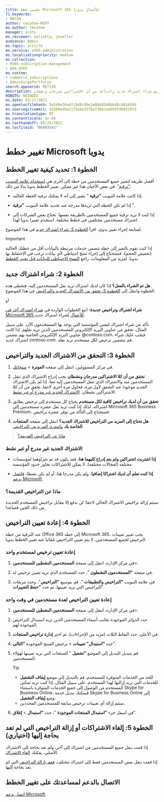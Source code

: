 ```yaml
---
title: تغيير خطط Microsoft 365 للأعمال يدويا
f1.keywords:
- NOCSH
author: cmcatee-MSFT
ms.author: cmcatee
manager: scotv
ms.reviewer: nalinkla, jmueller
audience: Admin
ms.topic: article
ms.service: o365-administration
ms.localizationpriority: medium
ms.collection:
- M365-subscription-management
- Adm_O365
ms.custom:
- commerce_subscriptions
- AdminSurgePortfolio
search.appverid: MET150
description: قم بتغيير الاشتراكات يدويا عن طريق شراء اشتراك جديد والتأكد من أن الاشتراكين مدرجان ونشطان.
ROBOTS: NOINDEX
ms.date: 03/17/2021
ms.openlocfilehash: 5e2d9e3da47c8d9c86e3e0b6d3d0b648c6016509
ms.sourcegitcommit: d1b60ed9a11f5e6e35fbaf30ecaeb9dfd6dd197d
ms.translationtype: MT
ms.contentlocale: ar-SA
ms.lasthandoff: 06/29/2022
ms.locfileid: "66493542"
---
```

# <a name="manually-change-microsoft-plans"></a>تغيير خطط Microsoft يدويا

## <a name="step-1-decide-how-to-change-plans"></a>الخطوة 1: تحديد كيفية تغيير الخطط

أفضل طريقة لتغيير جميع المستخدمين من خطة إلى أخرى هي [استخدام علامة التبويب "ترقية](upgrade-to-different-plan.md)". في بعض الأحيان هذا غير ممكن. تغيير الخطط يدويا بدلا من ذلك:

- إذا كانت علامة التبويب **"ترقية** " تشير إلى أنه لا يمكنك ترقية الخطة الحالية.

- إذا لم تكن الخطة التي تريدها مدرجة عند تحديد علامة التبويب **"ترقية** ".

- إذا كنت لا تريد ترقية جميع المستخدمين بالطريقة نفسها. تحتاج بعض الشركات إلى اشتراك مستخدمين مختلفين في خطط مختلفة. استخدم تغييرا يدويا لهذا.

لمتابعة إجراء تغيير يدوي، اقرأ [الخطوة 2: شراء اشتراك جديد](#step-2-buy-a-new-subscription) في هذا الموضوع.

> [!IMPORTANT]
> إذا كنت تقوم بالتغير إلى خطة تتضمن خدمات مرتبطة بالبيانات أقل من خطتك الحالية (تخفيض الحجم)، فستحتاج إلى إجراء نسخ احتياطي لأي بيانات ترغب في الاحتفاظ بها يدويا. لمزيد من المعلومات، راجع [النسخ الاحتياطي للبيانات قبل تغيير الخطط](back-up-data-before-switching-plans.md).

## <a name="step-2-buy-a-new-subscription"></a>الخطوة 2: شراء اشتراك جديد

**هل تم الشراء بالفعل؟** إذا كان لديك اشتراك تريد نقل المستخدمين إليه، فتخطى هذه الخطوة وانتقل إلى [الخطوة 3: تحقق من الاشتراك الجديد والتراخيص](#step-3-check-your-new-subscription-and-licenses) في هذا الموضوع.

او

**شراء اشتراك وتراخيص جديدة:** اتبع الخطوات الواردة في [شراء اشتراك آخر في Microsoft 365 للأعمال](../try-or-buy-microsoft-365.md) لشراء اشتراك جديد.

تأكد من شراء اشتراك لنفس المؤسسة التي يوجد بها المستخدمون الآن. على سبيل المثال، تحقق من عناوين البريد الإلكتروني للمستخدمين الذين تريد نقلهم. إذا كانت عناوين البريد الإلكتروني الخاصة بهم تتضمن \@contoso.com، فيجب عليك شراء اشتراك جديد contoso.com.
قم بتضمين ترخيص لكل مستخدم تريد نقله.

## <a name="step-3-check-your-new-subscription-and-licenses"></a>الخطوة 3: التحقق من الاشتراك الجديد والتراخيص

1. في مركز المسؤولين، انتقل إلى صفحة **الفوترة** \> <a href="https://go.microsoft.com/fwlink/p/?linkid=842054" target="_blank">منتجاتك</a>.

2. **تحقق من أن كلا الاشتراكين مدرجان ونشطان** يجب إدراج الاشتراك الذي تنقل المستخدمين منه والاشتراك الذي تنقل المستخدمين إليه معا. إذا لم يكن الاشتراك الجديد موجودا عند التحقق لأول مرة، فحاول مرة أخرى لاحقا. تحقق من أن كلا الاشتراكين نشطان. [الاشتراك الجديد غير مدرج أو غير نشط](#the-new-subscription-isnt-listed-or-isnt-active).

3. **تحقق من أن لديك تراخيص كافية لكل مستخدم** يحتاج كل مستخدم إلى ترخيص يطابق اشتراكه. لذلك إذا كنت تريد نقل عشرة مستخدمين إلى Microsoft 365 Business Premium، فستحتاج إلى التأكد من توفر عشرة تراخيص.

4. **هل تحتاج إلى المزيد من التراخيص للاشتراك الجديد؟**
   انتقل إلى صفحة **المنتجات الخاصة بك** [واشتري المزيد من التراخيص](../licenses/buy-licenses.md).

> [ماذا عن التراخيص القديمة؟](#what-about-the-old-licenses)

### <a name="the-new-subscription-isnt-listed-or-isnt-active"></a>الاشتراك الجديد غير مدرج أو غير نشط

- **إذا اشتريت اشتراكين ولم يتم إدراج كليهما هنا**، فقد يكون قد تم شراؤهما لمؤسسات مختلفة (لمجالات مختلفة). لا يمكن للاشتراكات تجاوز حدود المؤسسة.

- **إذا كنت تعلم أن لديك اشتراكا إضافيا**، ولم يكن مدرجا هنا، أو لم يكن نشطا، [فاتصل بدعم Microsoft](../../admin/get-help-support.md).

### <a name="what-about-the-old-licenses"></a>ماذا عن التراخيص القديمة؟

ستتم إزالة تراخيص الاشتراك الحالي لاحقا؛ لن تدفع إلا مقابل تراخيص المستخدم الجديدة من ذلك الحين فصاعدا.

## <a name="step-4-reassign-licenses"></a>الخطوة 4: إعادة تعيين التراخيص

عند الترقية من خطة Office 365 إلى خطة Microsoft 365، يجب تغيير تعيينات الترخيص لجميع المستخدمين. لا يتم تعيين التراخيص تلقائيا عند تغيير الخطط يدويا.

### <a name="reassign-a-license-for-one-user"></a>إعادة تعيين ترخيص لمستخدم واحد

1. في مركز الإدارة، انتقل إلى صفحة **المستخدمين النشطين للمستخدمين**\>.<a href="https://go.microsoft.com/fwlink/p/?linkid=834822" target="_blank"></a>

2. في صفحة **"المستخدمون النشطون** "، حدد المستخدم الذي تريد تعيين ترخيص له.

3. في علامة التبويب **"التراخيص والتطبيقات** "، قم بتوسيع **"التراخيص**"، وحدد مربعات التراخيص التي تريد تعيينها، ثم حدد **"حفظ التغييرات**".

### <a name="reassign-licenses-for-multiple-users-at-once"></a>إعادة تعيين التراخيص لعدة مستخدمين في وقت واحد

1. في مركز الإدارة، انتقل إلى صفحة **المستخدمين النشطين للمستخدمين**\>.<a href="https://go.microsoft.com/fwlink/p/?linkid=834822" target="_blank"></a>

2. حدد الدوائر الموجودة بجانب أسماء المستخدمين الذين تريد استبدال التراخيص الموجودة لهم.

3. في الأعلى، حدد النقاط الثلاث (مزيد من الإجراءات)، ثم اختر **إدارة تراخيص المنتجات**.

4. حدد **"استبدال" تعيينات** \> ترخيص المنتج الموجودة **"التالي**".

5. قم بتبديل التبديل إلى الموضع **"تشغيل** " للمنتجات التي تريد تعيينها لهؤلاء المستخدمين.

    > [!TIP]
    > - للحد من الخدمات المتوفرة للمستخدم، قم بالتبديل إلى موضع **إيقاف التشغيل** للخدمات التي تريد إزالتها لهذا المستخدم. على سبيل المثال، إذا كنت تريد تمكين المستخدم من الوصول إلى جميع الخدمات المتوفرة باستثناء Skype for Business Online، فيمكنك تبديل خدمة Skype for Business Online إلى وضع **إيقاف التشغيل**.
    > - ستتم إزالة أي تعيينات ترخيص سابقة للمستخدمين المحددين.

6. في أسفل جزء **"استبدال المنتجات الموجودة** "، حدد **"استبدال** \> **إغلاق**".

## <a name="step-5-cancel-subscriptions-or-remove-licenses-that-you-no-longer-need-optional"></a>الخطوة 5: إلغاء الاشتراكات أو إزالة التراخيص التي لم تعد بحاجة إليها (اختياري)

إذا قمت بنقل جميع المستخدمين من اشتراك إلى آخر، ولم تعد بحاجة إلى الاشتراك الأصلي، يمكنك [إلغاء الاشتراك](cancel-your-subscription.md).

إذا قمت بنقل بعض المستخدمين فقط إلى اشتراك مختلف، [فقم بإزالة التراخيص](../licenses/buy-licenses.md) التي لم تعد بحاجة إليها.

## <a name="call-support-to-help-you-change-plans"></a>الاتصال بالدعم لمساعدتك على تغيير الخطط

[اتصل بدعم Microsoft](../../admin/get-help-support.md).
